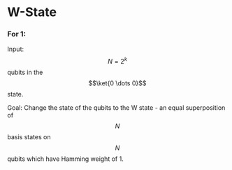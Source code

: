 # W-State

### For 1:
Input: $$N = 2^k$$ qubits in the $$\ket{0 \dots 0}$$ state.

Goal: Change the state of the qubits to the W state - an equal superposition of $$N$$ basis states on $$N$$ qubits which have Hamming weight of 1.
